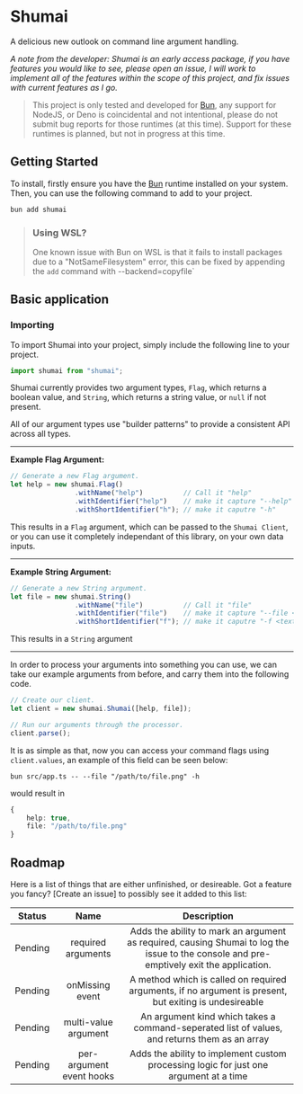 # Shumai

A delicious new outlook on command line argument handling.

*A note from the developer: Shumai is an early access package, if you have features you would like to see, please open an issue, I will work to implement all of the features within the scope of this project, and fix issues with current features as I go.*

> This project is only tested and developed for [Bun](https://bun.sh), any support for NodeJS, or Deno is coincidental and not intentional, please do not submit bug reports for those runtimes (at this time). Support for these runtimes is planned, but not in progress at this time.

## Getting Started

To install, firstly ensure you have the [Bun](https://bun.sh) runtime installed on your system. Then, you can use the following command to add to your project.

```sh
bun add shumai
```

> ### **Using WSL?**
>
> One known issue with Bun on WSL is that it fails to install packages due to a "NotSameFilesystem" error, this can be fixed by appending the `add` command with  --backend=copyfile`

## Basic application

### Importing

To import Shumai into your project, simply include the following line to your project.

```ts
import shumai from "shumai";
```

Shumai currently provides two argument types, `Flag`, which returns a boolean value, and `String`, which returns a string value, or `null` if not present.

All of our argument types use "builder patterns" to provide a consistent API across all types.

---

**Example Flag Argument:**

```ts
// Generate a new Flag argument.
let help = new shumai.Flag()
                .withName("help")          // Call it "help"
                .withIdentifier("help")    // make it capture "--help"
                .withShortIdentifier("h"); // make it caputre "-h"
```

This results in a `Flag` argument, which can be passed to the `Shumai Client`, or you can use it completely independant of this library, on your own data inputs.

---

**Example String Argument:**

```ts
// Generate a new String argument.
let file = new shumai.String()
                .withName("file")          // Call it "file"
                .withIdentifier("file")    // make it capture "--file <text>"
                .withShortIdentifier("f"); // make it caputre "-f <text>"
```

This results in a `String` argument

---

In order to process your arguments into something you can use, we can take our example arguments from before, and carry them into the following code.

```ts
// Create our client.
let client = new shumai.Shumai([help, file]);

// Run our arguments through the processor.
client.parse();
```

It is as simple as that, now you can access your command flags using `client.values`, an example of this field can be seen below:

```
bun src/app.ts -- --file "/path/to/file.png" -h
```

would result in

```ts
{
    help: true,
    file: "/path/to/file.png"
}
```

## Roadmap

Here is a list of things that are either unfinished, or desireable. Got a feature you fancy? [Create an issue] to possibly see it added to this list:

| Status | Name | Description |
|:------:|:----:|:-----------:|
| Pending|required arguments|Adds the ability to mark an argument as required, causing Shumai to log the issue to the console and pre-emptively exit the application.|
| Pending|onMissing event|A method which is called on required arguments, if no argument is present, but exiting is undesireable|
| Pending|multi-value argument|An argument kind which takes a command-seperated list of values, and returns them as an array|
| Pending|per-argument event hooks|Adds the ability to implement custom processing logic for just one argument at a time|

